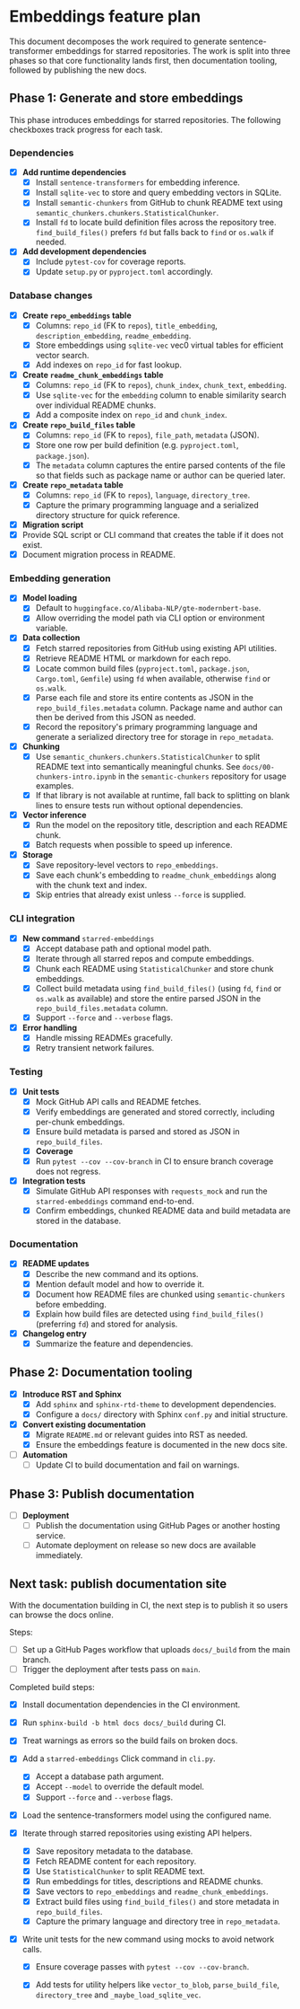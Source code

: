# Embeddings feature plan

This document decomposes the work required to generate sentence-transformer embeddings for starred repositories. The work is split into three phases so that core functionality lands first, then documentation tooling, followed by publishing the new docs.

## Phase 1: Generate and store embeddings

This phase introduces embeddings for starred repositories. The following
checkboxes track progress for each task.

### Dependencies
- [x] **Add runtime dependencies**
  - [x] Install `sentence-transformers` for embedding inference.
  - [x] Install `sqlite-vec` to store and query embedding vectors in SQLite.
  - [x] Install `semantic-chunkers` from GitHub to chunk README text using
    `semantic_chunkers.chunkers.StatisticalChunker`.
  - [x] Install `fd` to locate build definition files across the repository tree.
    `find_build_files()` prefers `fd` but falls back to `find` or `os.walk` if
    needed.
- [x] **Add development dependencies**
  - [x] Include `pytest-cov` for coverage reports.
  - [x] Update `setup.py` or `pyproject.toml` accordingly.

### Database changes
- [x] **Create `repo_embeddings` table**
  - [x] Columns: `repo_id` (FK to `repos`), `title_embedding`, `description_embedding`, `readme_embedding`.
  - [x] Store embeddings using `sqlite-vec` vec0 virtual tables for efficient vector search.
  - [x] Add indexes on `repo_id` for fast lookup.
- [x] **Create `readme_chunk_embeddings` table**
  - [x] Columns: `repo_id` (FK to `repos`), `chunk_index`, `chunk_text`, `embedding`.
  - [x] Use `sqlite-vec` for the `embedding` column to enable similarity search over
    individual README chunks.
  - [x] Add a composite index on `repo_id` and `chunk_index`.
- [x] **Create `repo_build_files` table**
  - [x] Columns: `repo_id` (FK to `repos`), `file_path`, `metadata` (JSON).
  - [x] Store one row per build definition (e.g. `pyproject.toml`, `package.json`).
  - [x] The `metadata` column captures the entire parsed contents of the file so that
    fields such as package name or author can be queried later.
- [x] **Create `repo_metadata` table**
  - [x] Columns: `repo_id` (FK to `repos`), `language`, `directory_tree`.
  - [x] Capture the primary programming language and a serialized directory structure
    for quick reference.
 - [x] **Migration script**
  - [x] Provide SQL script or CLI command that creates the table if it does not exist.
  - [x] Document migration process in README.

### Embedding generation
- [x] **Model loading**
  - [x] Default to `huggingface.co/Alibaba-NLP/gte-modernbert-base`.
  - [x] Allow overriding the model path via CLI option or environment variable.
- [x] **Data collection**
  - [x] Fetch starred repositories from GitHub using existing API utilities.
  - [x] Retrieve README HTML or markdown for each repo.
  - [x] Locate common build files (`pyproject.toml`, `package.json`,
    `Cargo.toml`, `Gemfile`) using `fd` when available, otherwise `find` or
    `os.walk`.
  - [x] Parse each file and store its entire contents as JSON in the
    `repo_build_files.metadata` column. Package name and author can then be
    derived from this JSON as needed.
  - [x] Record the repository's primary programming language and generate a serialized
    directory tree for storage in `repo_metadata`.
- [x] **Chunking**
  - [x] Use `semantic_chunkers.chunkers.StatisticalChunker` to split README text
    into semantically meaningful chunks. See `docs/00-chunkers-intro.ipynb` in
    the `semantic-chunkers` repository for usage examples.
  - [x] If that library is not available at runtime, fall back to splitting on
    blank lines to ensure tests run without optional dependencies.
- [x] **Vector inference**
  - [x] Run the model on the repository title, description and each README chunk.
  - [x] Batch requests when possible to speed up inference.
- [x] **Storage**
  - [x] Save repository-level vectors to `repo_embeddings`.
  - [x] Save each chunk's embedding to `readme_chunk_embeddings` along with the
    chunk text and index.
  - [x] Skip entries that already exist unless `--force` is supplied.

### CLI integration
- [x] **New command** `starred-embeddings`
  - [x] Accept database path and optional model path.
  - [x] Iterate through all starred repos and compute embeddings.
  - [x] Chunk each README using `StatisticalChunker` and store chunk embeddings.
  - [x] Collect build metadata using `find_build_files()` (using `fd`, `find` or
    `os.walk` as available) and store the entire parsed JSON in the
    `repo_build_files.metadata` column.
  - [x] Support `--force` and `--verbose` flags.
- [x] **Error handling**
  - [x] Handle missing READMEs gracefully.
  - [x] Retry transient network failures.

### Testing
- [x] **Unit tests**
  - [x] Mock GitHub API calls and README fetches.
  - [x] Verify embeddings are generated and stored correctly, including per-chunk
    embeddings.
  - [x] Ensure build metadata is parsed and stored as JSON in `repo_build_files`.
  - [x] **Coverage**
  - [x] Run `pytest --cov --cov-branch` in CI to ensure branch coverage does not regress.
- [x] **Integration tests**
  - [x] Simulate GitHub API responses with `requests_mock` and run the
    `starred-embeddings` command end-to-end.
  - [x] Confirm embeddings, chunked README data and build metadata are
    stored in the database.

### Documentation
- [x] **README updates**
  - [x] Describe the new command and its options.
  - [x] Mention default model and how to override it.
  - [x] Document how README files are chunked using `semantic-chunkers` before
    embedding.
  - [x] Explain how build files are detected using `find_build_files()`
    (preferring `fd`) and stored for analysis.
- [x] **Changelog entry**
  - [x] Summarize the feature and dependencies.

## Phase 2: Documentation tooling

- [x] **Introduce RST and Sphinx**
  - [x] Add `sphinx` and `sphinx-rtd-theme` to development dependencies.
  - [x] Configure a `docs/` directory with Sphinx `conf.py` and initial structure.
- [x] **Convert existing documentation**
  - [x] Migrate `README.md` or relevant guides into RST as needed.
  - [x] Ensure the embeddings feature is documented in the new docs site.
- [ ] **Automation**
  - [ ] Update CI to build documentation and fail on warnings.

## Phase 3: Publish documentation

- [ ] **Deployment**
  - [ ] Publish the documentation using GitHub Pages or another hosting service.
  - [ ] Automate deployment on release so new docs are available immediately.

## Next task: publish documentation site

With the documentation building in CI, the next step is to publish it so users
can browse the docs online.

Steps:

- [ ] Set up a GitHub Pages workflow that uploads ``docs/_build``
  from the main branch.
- [ ] Trigger the deployment after tests pass on ``main``.

Completed build steps:

- [x] Install documentation dependencies in the CI environment.
- [x] Run ``sphinx-build -b html docs docs/_build`` during CI.
- [x] Treat warnings as errors so the build fails on broken docs.

- [x] Add a `starred-embeddings` Click command in `cli.py`.
  - [x] Accept a database path argument.
  - [x] Accept `--model` to override the default model.
  - [x] Support `--force` and `--verbose` flags.
- [x] Load the sentence-transformers model using the configured name.
- [x] Iterate through starred repositories using existing API helpers.
  - [x] Save repository metadata to the database.
  - [x] Fetch README content for each repository.
  - [x] Use `StatisticalChunker` to split README text.
  - [x] Run embeddings for titles, descriptions and README chunks.
  - [x] Save vectors to `repo_embeddings` and `readme_chunk_embeddings`.
  - [x] Extract build files using `find_build_files()` and store metadata in
    `repo_build_files`.
  - [x] Capture the primary language and directory tree in `repo_metadata`.
- [x] Write unit tests for the new command using mocks to avoid network calls.
  - [x] Ensure coverage passes with `pytest --cov --cov-branch`.
  - [x] Add tests for utility helpers like `vector_to_blob`, `parse_build_file`,
    `directory_tree` and `_maybe_load_sqlite_vec`.

